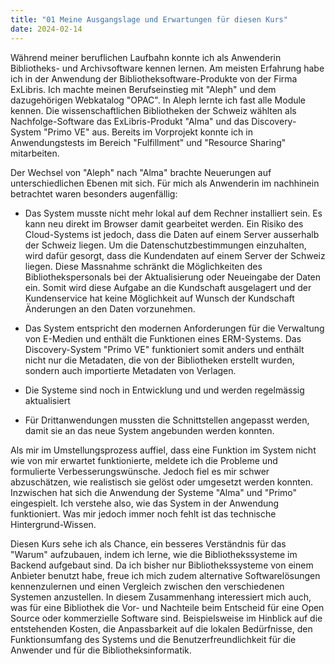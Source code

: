 ```yaml
---
title: "01 Meine Ausgangslage und Erwartungen für diesen Kurs"
date: 2024-02-14
---
```


Während meiner beruflichen Laufbahn konnte ich als Anwenderin Bibliotheks- und Archivsoftware kennen lernen. Am meisten Erfahrung habe ich in der Anwendung der Bibliotheksoftware-Produkte von der Firma ExLibris. Ich machte meinen Berufseinstieg mit "Aleph" und dem dazugehörigen Webkatalog "OPAC". In Aleph lernte ich fast alle Module kennen. Die wissenschaftlichen Bibliotheken der Schweiz wählten als Nachfolge-Software das ExLibris-Produkt "Alma" und das Discovery-System "Primo VE" aus. Bereits im Vorprojekt konnte ich in Anwendungstests im Bereich "Fulfillment" und "Resource Sharing" mitarbeiten. 

Der Wechsel von "Aleph" nach "Alma" brachte Neuerungen auf unterschiedlichen Ebenen mit sich. Für mich als Anwenderin im nachhinein betrachtet waren besonders augenfällig: 

- Das System musste nicht mehr lokal auf dem Rechner installiert sein. Es kann neu direkt im Browser damit gearbeitet werden. Ein Risiko des Cloud-Systems ist jedoch, dass die Daten auf einem Server ausserhalb der Schweiz liegen. Um die Datenschutzbestimmungen einzuhalten, wird dafür gesorgt, dass die Kundendaten auf einem Server der Schweiz liegen. Diese Massnahme schränkt die Möglichkeiten des Bibliothekspersonals bei der Aktualisierung oder Neueingabe der Daten ein. Somit wird diese Aufgabe an die Kundschaft ausgelagert und der Kundenservice hat keine Möglichkeit auf Wunsch der Kundschaft Änderungen an den Daten vorzunehmen. 

- Das System entspricht den modernen Anforderungen für die Verwaltung von E-Medien und enthält die Funktionen eines ERM-Systems. Das Discovery-System "Primo VE" funktioniert somit anders und enthält nicht nur die Metadaten, die von der Bibliotheken erstellt wurden, sondern auch importierte Metadaten von Verlagen. 

- Die Systeme sind noch in Entwicklung und und werden regelmässig aktualisiert

- Für Drittanwendungen mussten die Schnittstellen angepasst werden, damit sie an das neue System angebunden werden konnten. 

Als mir im Umstellungsprozess auffiel, dass eine Funktion im System nicht wie von mir erwartet funktionierte, meldete ich die Probleme und formulierte Verbesserungswünsche. Jedoch fiel es mir schwer abzuschätzen, wie realistisch sie gelöst oder umgesetzt werden konnten. Inzwischen hat sich die Anwendung der Systeme "Alma" und "Primo" eingespielt. Ich verstehe also, wie das System in der Anwendung funktioniert. Was mir jedoch immer noch fehlt ist das technische Hintergrund-Wissen.

Diesen Kurs sehe ich als Chance, ein besseres Verständnis für das "Warum" aufzubauen, indem ich lerne, wie die Bibliothekssysteme im Backend aufgebaut sind. Da ich bisher nur Bibliothekssysteme von einem Anbieter benutzt habe, freue ich mich zudem alternative Softwarelösungen kennenzulernen und einen Vergleich zwischen den verschiedenen Systemen anzustellen. In diesem Zusammenhang interessiert mich auch, was für eine Bibliothek die Vor- und Nachteile beim Entscheid für eine Open Source oder kommerzielle Software sind. Beispielsweise im Hinblick auf die entstehenden Kosten, die Anpassbarkeit auf die lokalen Bedürfnisse, den Funktionsumfang des Systems und die Benutzerfreundlichkeit für die Anwender und für die Bibliotheksinformatik. 
